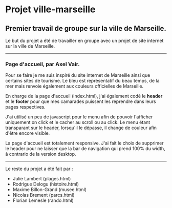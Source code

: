 # Projet ville-marseille
## Premier travail de groupe sur la ville de Marseille.
Le but du projet a été de travailler en groupe avec un projet de site internet sur la ville de Marseille. 
***

### Page d'accueil, par Axel Vair.
Pour se faire je me suis inspiré du site internet de Marseille ainsi que certains sites de tourisme.
Le bleu est représentatif du beau temps, de la mer mais renvoie également aux couleurs officielles de Marseille.

En charge de la page d'accueil (index.html), j'ai également codé le **header** et le **footer** pour que mes camarades puissent les reprendre dans leurs pages respectives.

J'ai utilisé un peu de javascript pour le menu afin de pouvoir l'afficher uniquement on click et le cacher au scroll ou au click. 
Le menu étant transparant sur le header, lorsqu'il le dépasse, il change de couleur afin d'être encore visible.

La page d'accueil est totalement responsive. J'ai fait le choix de supprimer le header pour ne laisser que la bar de navigation qui prend 100% du width, à contrario de la version desktop.


***

Le reste du projet a été fait par :

  * Julie Lambert (plages.html)
  * Rodrigue Delogu (histoire.html)
  * Maxime Billon-Grand (musee.html)
  * Nicolas Brement (parcs.html)
  * Florian Lemesle (rando.html)
  

